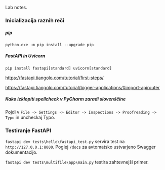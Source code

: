 Lab notes.
### Inicializacija raznih reči
##### pip
`python.exe -m pip install --upgrade pip`
##### FastAPI in Uvicorn
`pip install fastapi[standard] uvicorn[standard]`

https://fastapi.tiangolo.com/tutorial/first-steps/

https://fastapi.tiangolo.com/tutorial/bigger-applications/#import-apirouter
##### Kako izklopiti spellcheck v PyCharm zaradi slovenščine
Pojdi v `File -> Settings -> Editor -> Inspections -> Proofreading -> Typo` in uncheckaj Typo.
### Testiranje FastAPI
`fastapi dev tests\hello\fastapi_test.py` servira test na `http://127.0.0.1:8000`.
Poglej `/docs` za avtomatsko ustvarjeno Swagger dokumentacijo.

`fastapi dev tests\multifile\app\main.py` testira zahtevnejši primer.